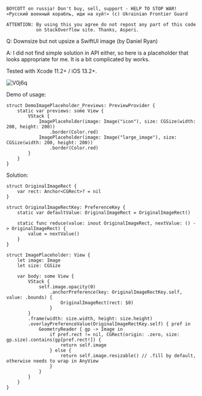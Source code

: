 ```
BOYCOTT on russia! Don't buy, sell, support - HELP TO STOP WAR!
«Русский военный корабль, иди на хуй!» (c) Ukrainian Frontier Guard

ATTENTION: By using this you agree do not repost any part of this code
           on StackOverflow site. Thanks, Asperi.
```

Q: Downsize but not upsize a SwiftUI image (by Daniel Ryan)

A: I did not find simple solution in API either, so here is a placeholder that looks appropriate for me. It is a bit complicated by works. 

Tested with Xcode 11.2+ / iOS 13.2+.

![V0j6q](https://user-images.githubusercontent.com/62171579/170832060-cf21466d-01a6-45c3-9f97-48c4d310d0e0.png)

Demo of usage:

```
struct DemoImagePlaceholder_Previews: PreviewProvider {
    static var previews: some View {
        VStack {
            ImagePlaceholder(image: Image("icon"), size: CGSize(width: 200, height: 200))
                .border(Color.red)
            ImagePlaceholder(image: Image("large_image"), size: CGSize(width: 200, height: 200))
                .border(Color.red)
        }
    }
}
```

Solution:

```
struct OriginalImageRect {
    var rect: Anchor<CGRect>? = nil
}

struct OriginalImageRectKey: PreferenceKey {
    static var defaultValue: OriginalImageRect = OriginalImageRect()

    static func reduce(value: inout OriginalImageRect, nextValue: () -> OriginalImageRect) {
        value = nextValue()
    }
}

struct ImagePlaceholder: View {
    let image: Image
    let size: CGSize

    var body: some View {
        VStack {
            self.image.opacity(0)
                .anchorPreference(key: OriginalImageRectKey.self, value: .bounds) {
                    OriginalImageRect(rect: $0)
                }
        }
        .frame(width: size.width, height: size.height)
        .overlayPreferenceValue(OriginalImageRectKey.self) { pref in
            GeometryReader { gp -> Image in
                if pref.rect != nil, CGRect(origin: .zero, size: gp.size).contains(gp[pref.rect!]) {
                    return self.image
                } else {
                    return self.image.resizable() // .fill by default, otherwise needs to wrap in AnyView
                }
            }
        }
    }
}
```

